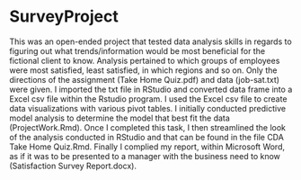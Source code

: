 # SurveyProject

This was an open-ended project that tested data analysis skills in regards to figuring out what trends/information would be most beneficial for the fictional client to know. Analysis pertained to which groups of employees were most satisfied, least satisfied, in which regions and so on. Only the directions of the assignment (Take Home Quiz.pdf) and data (job-sat.txt) were given. I imported the txt file in RStudio and converted data frame into a Excel csv file within the Rstudio program. I used the Excel csv file to create data visualizations with various pivot tables. I initially conducted predictive model analysis to determine the model that best fit the data (ProjectWork.Rmd). Once I completed this task, I then streamlined the look of the analysis conducted in RStudio and that can be found in the file CDA Take Home Quiz.Rmd. Finally I complied my report, within Microsoft Word, as if it was to be presented to a manager with the business need to know (Satisfaction Survey Report.docx).

